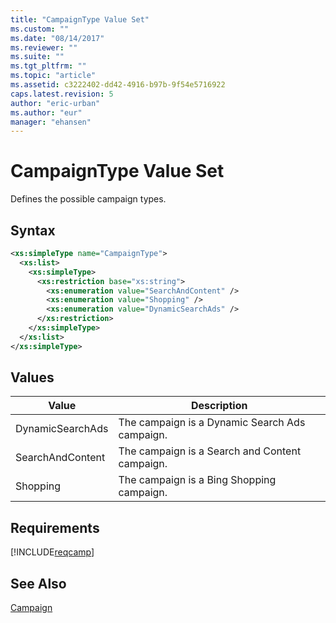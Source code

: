 ```yaml
---
title: "CampaignType Value Set"
ms.custom: ""
ms.date: "08/14/2017"
ms.reviewer: ""
ms.suite: ""
ms.tgt_pltfrm: ""
ms.topic: "article"
ms.assetid: c3222402-dd42-4916-b97b-9f54e5716922
caps.latest.revision: 5
author: "eric-urban"
ms.author: "eur"
manager: "ehansen"
---
```

# CampaignType Value Set
Defines the possible campaign types.

## Syntax

```xml
<xs:simpleType name="CampaignType">
  <xs:list>
    <xs:simpleType>
      <xs:restriction base="xs:string">
        <xs:enumeration value="SearchAndContent" />
        <xs:enumeration value="Shopping" />
        <xs:enumeration value="DynamicSearchAds" />
      </xs:restriction>
    </xs:simpleType>
  </xs:list>
</xs:simpleType>
```

## Values

|Value|Description|
|---------|---------------|
|DynamicSearchAds|The campaign is a Dynamic Search Ads campaign.|
|SearchAndContent|The campaign is a Search and Content campaign.|
|Shopping|The campaign is a Bing Shopping campaign.|

## Requirements
[!INCLUDE[reqcamp](../campaign-api/includes/reqcamp.md)]
## See Also
[Campaign](../campaign-api/campaign-data-object.md)  

